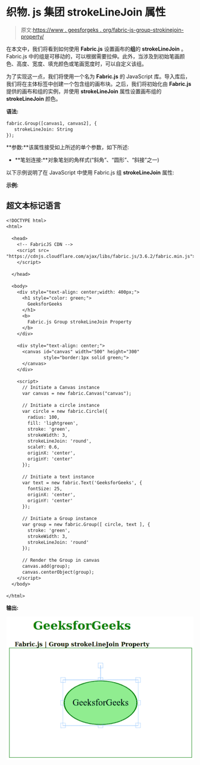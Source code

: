 # 织物. js 集团 strokeLineJoin 属性

> 原文:[https://www . geesforgeks . org/fabric-js-group-strokinejoin-property/](https://www.geeksforgeeks.org/fabric-js-group-strokelinejoin-property/)

在本文中，我们将看到如何使用 **Fabric.js** 设置画布的**组**的 **strokeLineJoin** 。Fabric.js 中的组是可移动的，可以根据需要拉伸。此外，当涉及到初始笔画颜色、高度、宽度、填充颜色或笔画宽度时，可以自定义该组。

为了实现这一点，我们将使用一个名为 **Fabric.js** 的 JavaScript 库。导入库后，我们将在主体标签中创建一个包含组的画布块。之后，我们将初始化由 **Fabric.js** 提供的画布和组的实例，并使用 **strokeLineJoin** 属性设置画布组的 **strokeLineJoin** 颜色。

**语法:**

```
fabric.Group([canvas1, canvas2], {
   strokeLineJoin: String
});
```

**参数:**该属性接受如上所述的单个参数，如下所述:

*   **笔划连接:**对象笔划的角样式(“斜角”、“圆形”、“斜接”之一)

以下示例说明了在 JavaScript 中使用 Fabric.js 组 **strokeLineJoin** 属性:

**示例:**

## 超文本标记语言

```
<!DOCTYPE html>
<html>

  <head>
    <!-- FabricJS CDN -->
    <script src=
"https://cdnjs.cloudflare.com/ajax/libs/fabric.js/3.6.2/fabric.min.js">
    </script>

  </head>

  <body>
    <div style="text-align: center;width: 400px;">
      <h1 style="color: green;">
        GeeksforGeeks
      </h1>
      <b>
        Fabric.js Group strokeLineJoin Property
      </b>
    </div>

    <div style="text-align: center;">
      <canvas id="canvas" width="500" height="300"
              style="border:1px solid green;">
      </canvas>
    </div>

    <script>
      // Initiate a Canvas instance
      var canvas = new fabric.Canvas("canvas");

      // Initiate a circle instance
      var circle = new fabric.Circle({
        radius: 100,
        fill: 'lightgreen',
        stroke: 'green', 
        strokeWidth: 3,
        strokeLineJoin: 'round', 
        scaleY: 0.6,
        originX: 'center',
        originY: 'center'
      });

      // Initiate a text instance
      var text = new fabric.Text('GeeksforGeeks', {
        fontSize: 25,
        originX: 'center',
        originY: 'center'
      });

      // Initiate a Group instance
      var group = new fabric.Group([ circle, text ], {  
        stroke: 'green',   
        strokeWidth: 3,   
        strokeLineJoin: 'round' 
      });

      // Render the Group in canvas
      canvas.add(group);
      canvas.centerObject(group);
    </script>
  </body>

</html>
```

**输出:**

![](img/19a6012a6b33ebbb2b465742d065e0f0.png)